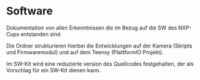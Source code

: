 # Software

Dokumentation von allen Erkenntnissen die im Bezug auf die SW des NXP-Cups entstanden sind

Die Ordner strukturieren hierbei die Entwicklungen auf der Kamera (Skripts und Firmwaremodul) und auf dem Teensy (PlattformIO Projekt). 

Im SW-Kit wird eine reduzierte version des Quellcodes festgehalten, der als Vorschlag für ein SW-Kit dienen kann.
